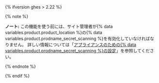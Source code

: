 {% ifversion ghes > 2.22 %}

{% note %}

**ノート:** この機能を使う前には、サイト管理者が{% data variables.product.product_location %}の{% data variables.product.prodname_secret_scanning %}を有効化していなければなりません。 詳しい情報については「[アプライアンスのための{% data variables.product.prodname_secret_scanning %}の設定](/enterprise/admin/configuration/configuring-secret-scanning-for-your-appliance)」を参照してください。

{% endnote %}

{% endif %}

